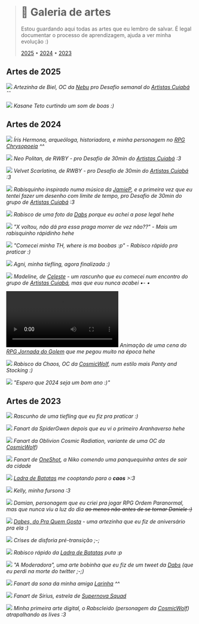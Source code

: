 > # 🎨 Galeria de artes
> Estou guardando aqui todas as artes que eu lembro de salvar. É legal documentar o processo de aprendizagem, ajuda a ver minha evolução :)
>
> [2025](#2025) • [2024](#artes-de-2024) • [2023](#artes-de-2023)

<style>{{#include ./style.css}}</style>
<script>{{#include ./script.js}}</script>

## Artes de 2025

![](2025/2.png)
*Artezinha de Biel, OC da [Nebu](https://www.instagram.com/am_nebu04) pro Desafio semanal do [Artistas Cuiabá](https://www.instagram.com/artistascuiaba/) ˆˆ  
[](https://www.instagram.com/p/DF1KxtUR7ah/)
[](https://bsky.app/profile/danifluffy.dev/post/3lhpc3yghmc2v)*

![](2025/1.jpeg)
*Kasane Teto curtindo um som de boas :)  
[](https://bsky.app/profile/danifluffy.dev/post/3lfnaeb7fdk2q)*



## Artes de 2024

![](2024/12.png)
*Íris Hermona, arqueóloga, historiadora, e minha personagem no [RPG Chrysopoeia](https://www.youtube.com/playlist?list=PLnbFq63ncllDlOGyZTvnm1FbgRFc8HEuR) ^^  
[](https://www.instagram.com/danifluffycat/p/C_EyKcyRRX5)*

![](2024/11.png)
*Neo Politan, de RWBY - pro Desafio de 30min do [Artistas Cuiabá](https://www.instagram.com/artistascuiaba/) :3*

![](2024/10.png)
*Velvet Scarlatina, de RWBY - pro Desafio de 30min do [Artistas Cuiabá](https://www.instagram.com/artistascuiaba/) :3*

![](2024/9.png)
*Rabisquinho inspirado numa música da [JamieP](https://www.youtube.com/watch?v=s742C0v5SFI), e a primeira vez que eu tentei fazer um desenho com limite de tempo, pro Desafio de 30min do grupo de [Artistas Cuiabá](https://www.instagram.com/artistascuiaba/) :3*

![](2024/8.png)
*Rabisco de uma foto da [Dabs](https://bsky.app/profile/dabsvondaben.bsky.social) porque eu achei a pose legal hehe*

![](2024/7.jpg)
*"X voltou, não dá pra essa praga morrer de vez não??" - Mais um rabisquinho rápidinho hehe  
[](https://bsky.app/profile/danifluffy.dev/post/3l4ubuvnvde2f)*


![](2024/6.png)
*"Comecei minha TH, where is ma boobas :p" - Rabisco rápido pra praticar :)  
[](https://bsky.app/profile/danifluffy.dev/post/3l4m555wjrh2x)*

![](2024/5.jpg)
*Agni, minha tiefling, agora finalizada :)  
[](https://www.instagram.com/p/C7wGJhDOZAl/)*

![](2024/4.jpg)
*Madeline, de [Celeste](https://store.steampowered.com/app/504230/Celeste/) - um rascunho que eu comecei num encontro do grupo de [Artistas Cuiabá](https://www.instagram.com/artistascuiaba/), mas que euu nunca acabei •- •*

<video src="./2024/3.mp4" controls></video>
*Animação de uma cena do [RPG Jornada do Golem](https://www.youtube.com/playlist?list=PLnbFq63ncllCAHKEo_RsqIJ--Syh_CnYD) que me pegou muito na época hehe  
[](https://www.instagram.com/p/C6aihVRuq6x/)*

![](./2024/2.png)
*Rabisco da Chaos, OC da [CosmicWolf](https://youtube.com/@CosmicWolf_Arts), num estilo mais Panty and Stocking :)  
[](https://www.instagram.com/p/C6Az2MvuLP-/)*

![](./2024/1.jpg)
*"Espero que 2024 seja um bom ano :)"  
[](https://bsky.app/profile/danifluffy.dev/post/3kiqxgvoygv2m)*




## Artes de 2023

![](./2023/14.jpg)
*Rascunho de uma tiefling que eu fiz pra praticar :)*

![](./2023/13.jpg)
*Fanart da SpiderGwen depois que eu vi o primeiro Aranhaverso hehe  
[](https://www.instagram.com/p/CtX3AZvM-YG/)*

![](./2023/12.jpg)
*Fanart da Oblivion Cosmic Radiation, variante de uma OC da [CosmicWolf](https://youtube.com/@CosmicWolf_Arts))*

![](./2023/11.jpg)
*Fanart de [OneShot](https://store.steampowered.com/app/420530/OneShot/?l=portuguese), a Niko comendo uma panquequinha antes de sair da cidade*

![](./2023/10.jpg)
*[Ladra de Batatas](https://bsky.app/profile/ladradebatatas.bsky.social) me cooptando para o **caos** >:3*

![](./2023/9.png)
*Kelly, minha fursona :3  
[](https://www.instagram.com/p/CtX3eOGMvyr/)*

![](./2023/8.png)
*Damian, personagem que eu criei pra jogar RPG Ordem Paranormal, mas que nunca viu a luz do dia ~~ao menos não antes de se tornar Daniele :)~~*

![](./2023/7.jpg)
*[Dabes, do Pra Quem Gosta](https://bsky.app/profile/dabsvondaben.bsky.social) - uma artezinha que eu fiz de aniversário pra ela :)*

![](./2023/6.png)
*Crises de disforia pré-transição ;-;*

![](./2023/5.png)
*Rabisco rápido da [Ladra de Batatas](https://bsky.app/profile/ladradebatatas.bsky.social) puta :p*

![](./2023/4.jpg)
*"A Moderadora", uma arte bobinha que eu fiz de um tweet da [Dabs](https://bsky.app/profile/dabsvondaben.bsky.social) (que eu perdi na morte do twitter ;-;)*

![](./2023/3.jpg)
*Fanart da sona da minha amiga [Larinha](https://bsky.app/profile/olara.bsky.social) ^^*

![](./2023/2.jpg)
*Fanart de Sirius, estrela de [Supernova Squad]([https://www.webtoons.com/en/canvas/supernova-squad-pt-br/list)*

![](./2023/1.jpg)
*Minha primeira arte digital, o Rabscleido (personagem da [CosmicWolf](https://youtube.com/@CosmicWolf_Arts)) atrapalhando as lives :3*

